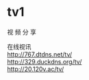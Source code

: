 # tv1
视 频 分 享
<p>在线视讯<br />
  <a href="http://767.dtdns.net/tv/" target="_blank">http://767.dtdns.net/tv/</a><br />
  <a href="http://329.duckdns.org/tv/" target="_blank">http://329.duckdns.org/tv/</a><br />
  <a href="http://20.120v.ac/tv/" target="_blank">http://20.120v.ac/tv/</a></p>

